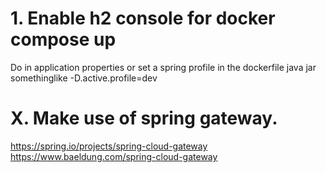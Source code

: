 # 1. Enable h2 console for docker compose up
Do in application properties or set a spring profile in the dockerfile java jar 
somethinglike -D.active.profile=dev

# X. Make use of spring gateway.
https://spring.io/projects/spring-cloud-gateway
https://www.baeldung.com/spring-cloud-gateway
